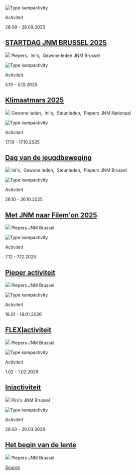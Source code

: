 ![Type kampactivity](https://jnm.be/img/activity-type/activity.png)

Activiteit

28.09 - 28.09.2025

[STARTDAG JNM BRUSSEL 2025](https://jnm.be/nl/activiteiten/startdag-jnm-brussel-2025)
-------------------------------------------------------------------------------------

 ![](https://jnm.be/img/icons/user-gray.svg) Piepers,  Ini's,  Gewone leden JNM Brussel

![Type kampactivity](https://jnm.be/img/activity-type/activity.png)

Activiteit

5.10 - 5.10.2025

[Klimaatmars 2025](https://jnm.be/nl/activiteiten/klimaatmars-2025)
-------------------------------------------------------------------

 ![](https://jnm.be/img/icons/user-gray.svg) Gewone leden,  Ini's,  Steunleden,  Piepers JNM Nationaal

![Type kampactivity](https://jnm.be/img/activity-type/activity.png)

Activiteit

17.10 - 17.10.2025

[Dag van de jeugdbeweging](https://jnm.be/nl/activiteiten/dag-van-de-jeugdbeweging-7)
-------------------------------------------------------------------------------------

 ![](https://jnm.be/img/icons/user-gray.svg) Ini's,  Gewone leden,  Steunleden,  Piepers JNM Brussel

![Type kampactivity](https://jnm.be/img/activity-type/activity.png)

Activiteit

26.10 - 26.10.2025

[Met JNM naar Filem'on 2025](https://jnm.be/nl/activiteiten/met-jnm-naar-filemon-2025)
--------------------------------------------------------------------------------------

 ![](https://jnm.be/img/icons/user-gray.svg) Piepers JNM Brussel

![Type kampactivity](https://jnm.be/img/activity-type/activity.png)

Activiteit

7.12 - 7.12.2025

[Pieper activiteit](https://jnm.be/nl/activiteiten/pieper-activiteit)
---------------------------------------------------------------------

 ![](https://jnm.be/img/icons/user-gray.svg) Piepers JNM Brussel

![Type kampactivity](https://jnm.be/img/activity-type/activity.png)

Activiteit

18.01 - 18.01.2026

[FLEXIactiviteit](https://jnm.be/nl/activiteiten/flexiactiviteit)
-----------------------------------------------------------------

 ![](https://jnm.be/img/icons/user-gray.svg) Piepers JNM Brussel

![Type kampactivity](https://jnm.be/img/activity-type/activity.png)

Activiteit

1.02 - 1.02.2026

[Iniactiviteit](https://jnm.be/nl/activiteiten/iniactiviteit-1)
---------------------------------------------------------------

 ![](https://jnm.be/img/icons/user-gray.svg) Pini's JNM Brussel

![Type kampactivity](https://jnm.be/img/activity-type/activity.png)

Activiteit

29.03 - 29.03.2026

[Het begin van de lente](https://jnm.be/nl/activiteiten/het-begin-van-de-lente)
-------------------------------------------------------------------------------

 ![](https://jnm.be/img/icons/user-gray.svg) Piepers JNM Brussel

[Source](https://jnm.be/nl/activiteiten?group=Piepers&department=jnm-brussel)